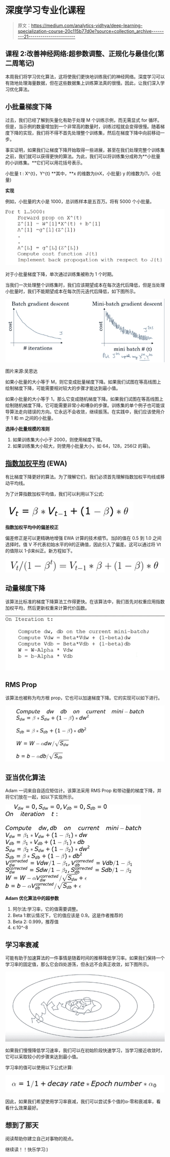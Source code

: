 # 深度学习专业化课程

> 原文：<https://medium.com/analytics-vidhya/deep-learning-specialization-course-20c115b77d0e?source=collection_archive---------21----------------------->

## 课程 2:改善神经网络:超参数调整、正规化与最佳化(第二周笔记)

本周我们将学习优化算法，这将使我们更快地训练我们的神经网络。深度学习可以有效地处理海量数据，但在这些数据集上训练算法真的很慢。因此，让我们深入学习优化算法。

## 小批量梯度下降

过去，我们已经了解到矢量化有助于处理 M 个训练示例，而无需显式 for 循环。但是，当示例的数量增加到一个非常高的数量时，训练过程就会变得很慢。随着梯度下降的实现，我们将不得不首先处理整个训练集，然后在梯度下降中向前移动一步。

事实证明，如果我们让梯度下降开始取得一些进展，甚至在我们处理完整个训练集之前，我们就可以获得更快的算法。为此，我们可以将训练集分成称为**小批量的小训练集。**它们可以用花括号表示。

小批量 t : X^{t}，Y^{t}
**其中，**x 的维数为(nX，小批量)
y 的维数为(1，小批量)

**实现**

例如，小批量的大小是 1000，总训练样本是五百万。将有 5000 个小批量。

![](img/aba1e3a715f5a9a0d88d9a7d47717cc4.png)

对于小批量梯度下降，单次通过训练集被称为 1 个时期。

当我们一次处理整个训练集时，我们应该期望成本在每次迭代后降低，但是当处理小批量时，我们不能期望成本在每次历元迭代后降低，如下图所示。

![](img/7b90d7b67fa114042a5012f6342f2894.png)

图片来源:吴恩达

如果小批量的大小等于 M，则它变成批量梯度下降。如果我们试图在等高线图上绘制梯度下降，可能需要相对较大的步骤才能达到最小值。

如果小批量的大小等于 1，那么它变成随机梯度下降。如果我们试图在等高线图上绘制随机梯度下降，它可能需要非常小和嘈杂的步骤。训练集的单个例子也可能误导算法走向错误的方向。它永远不会收敛，继续振荡。在实践中，我们应该使用介于 1 和 m 之间的小批量。

**选择小批量规模的准则**

1.  如果训练集大小小于 2000，则使用梯度下降。
2.  如果训练集大小较大，则使用小批量大小，如 64，128，256(2 的幂)。

## [指数加权平均](https://madhurijain27.medium.com/understanding-exponentially-weighted-average-5b6f5099eb01) (EWA)

有比梯度下降更好的算法。为了理解它们，我们必须首先理解指数加权平均线或移动平均线。

为了计算指数加权平均值，我们可以利用以下公式:

![](img/5ebc95ec26fdd6ea91f5a62df3e6f15c.png)

**指数加权平均中的偏差校正**

偏差修正是可以更精确地增强 EWA 计算的技术细节。当β的值在 0.5 到 1.0 之间选择时。值 V 不代表初始水平的θ的正确值，因此引入了偏差。这可以通过将 Vt 的值除以 1-β来纠正。新方程如下。

![](img/245dfed1453b4dace462c818112e53ce.png)

## 动量梯度下降

该算法比标准的梯度下降算法工作得更快。在该算法中，我们首先对权重应用指数加权平均，然后更新权重来计算代价函数。

![](img/caa745fd032eeccdbc4741c6fd787a99.png)

## RMS Prop

该算法也被称为均方根 prop，它也可以加速梯度下降。它的实现可以如下进行。

![](img/85ca2b334c6a6a14b2239c9926711998.png)

## 亚当优化算法

Adam 一词来自自适应矩估计。该算法采用 RMS Prop 和带动量的梯度下降，并将它们放在一起，如以下实现所示。

![](img/9cbec5b1c455b5919920ef035e933017.png)

**Adam 优化算法中的超参数**

1.  阿尔法:学习率，它的值需要调整。
2.  Beta 1:默认情况下，它的值应该是 0.9。这是作者推荐的
3.  Beta 2: 0.999，推荐值
4.  ε:10^-8

## 学习率衰减

可能有助于加速算法的一件事情是随着时间的推移降低学习率。如果我们保持一个学习率的固定值，那么它会四处游荡，但永远不会真正收敛，如下图所示。

![](img/c0972633f188a52041de4ba71f75aeff.png)

如果我们慢慢降低学习速率，我们可以在初始阶段快速学习，当学习接近收敛时，它可以采取较小的步骤来达到最小值。

学习率的值可以使用以下公式计算:

![](img/f8c8343f70f28a54b44927e79394734b.png)

因此，如果我们希望使用学习率衰减，我们可以尝试多个值的α-零和衰减率，看看什么效果最好。

## **想到了那天**

阅读帮助你建立自己对事物的观点。

继续读！！快乐学习:)